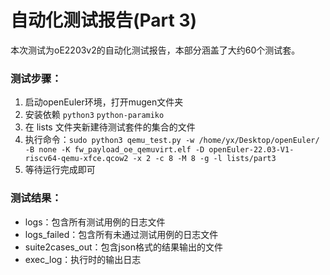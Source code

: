 # 自动化测试报告(Part 3)

 本次测试为oE2203v2的自动化测试报告，本部分涵盖了大约60个测试套。

### 测试步骤：

1. 启动openEuler环境，打开mugen文件夹
2. 安装依赖 `python3` `python-paramiko`
3. 在 lists 文件夹新建待测试套件的集合的文件
4. 执行命令：`sudo python3 qemu_test.py -w /home/yx/Desktop/openEuler/ -B none -K fw_payload_oe_qemuvirt.elf -D openEuler-22.03-V1-riscv64-qemu-xfce.qcow2 -x 2 -c 8 -M 8 -g -l lists/part3`
5. 等待运行完成即可

### 测试结果：

- logs：包含所有测试用例的日志文件
- logs_failed：包含所有未通过测试用例的日志文件
- suite2cases_out：包含json格式的结果输出的文件
- exec_log：执行时的输出日志


